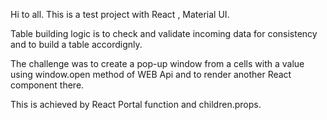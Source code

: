 Hi to all. This is a test project with React , Material UI.

Table building logic is to check and validate incoming data for consistency and to build a table accordignly.

The challenge was to create a pop-up window from a cells with a value using window.open method of WEB Api and to render another React component there.

This is achieved by React Portal function and children.props.
